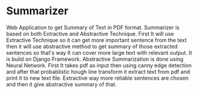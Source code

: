 # Summarizer
Web Application to get Summary of Text in PDF format. Summarizer is based on both Extractive and Abstractive Technique. First It will use Extractive Technique so it can get more important sentence from the text then it will use abstractive method to get summary of those extracted sentences so that's way It can cover more large text with relevant output. It is build on Django Framework. Abstractive Summarization is done using Neural Network. 
First It takes pdf as input then using canny edge detection and after that probablistic hough line transform it extract text from pdf and print it to new text file. Extractive way more reliable sentences are chosen and then it give abstractive summary of that.

